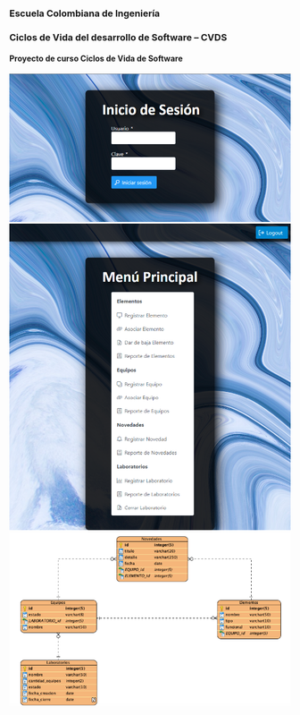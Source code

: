 ### Escuela Colombiana de Ingeniería
### Ciclos de Vida del desarrollo de Software – CVDS
#### Proyecto de curso Ciclos de Vida de Software
![](img/Login.png)
![](img/Menu-principal.png)
![](img/Modelo3.png)
